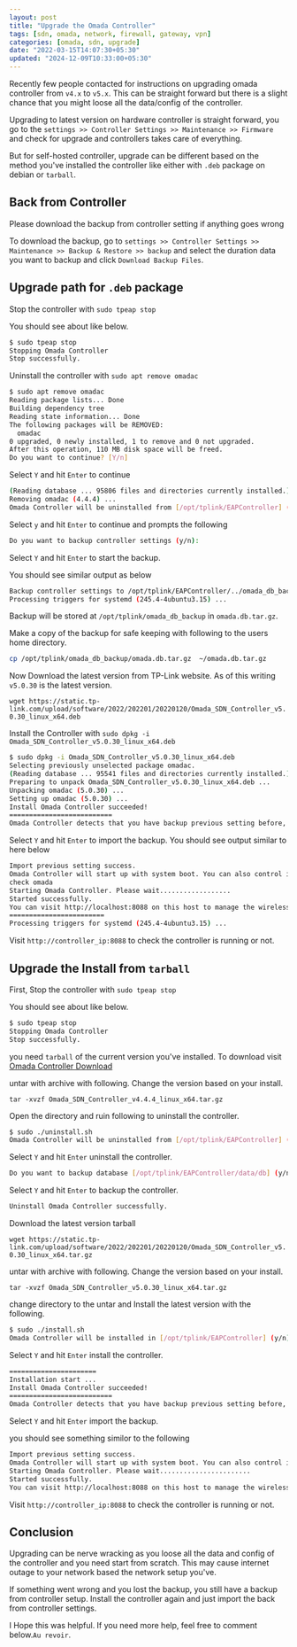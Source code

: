 ```yaml
---
layout: post
title: "Upgrade the Omada Controller"
tags: [sdn, omada, network, firewall, gateway, vpn]
categories: [omada, sdn, upgrade]
date: "2022-03-15T14:07:30+05:30"
updated: "2024-12-09T10:33:00+05:30"
---
```


Recently few people contacted for instructions on upgrading omada controller from `v4.x` to `v5.x`. This can be straight forward but there is a slight chance that you might loose all the data/config of the controller.

Upgrading to latest version on hardware controller is straight forward, you go to the `settings >> Controller Settings >> Maintenance >> Firmware` and check for upgrade and controllers takes care of everything.

But for self-hosted controller, upgrade can be different based on the method you've installed the controller like either with `.deb` package on debian or `tarball`.

## Back from Controller

Please download the backup from controller setting if anything goes wrong

To download the backup, go to `settings >> Controller Settings >> Maintenance >> Backup & Restore >> backup` and select the duration data you want to backup and click `Download Backup Files`.

## Upgrade path for `.deb` package

Stop the controller with `sudo tpeap stop`

You should see about like below.

```bash
$ sudo tpeap stop
Stopping Omada Controller
Stop successfully.
```

Uninstall the controller with `sudo apt remove omadac`

```bash
$ sudo apt remove omadac
Reading package lists... Done
Building dependency tree
Reading state information... Done
The following packages will be REMOVED:
  omadac
0 upgraded, 0 newly installed, 1 to remove and 0 not upgraded.
After this operation, 110 MB disk space will be freed.
Do you want to continue? [Y/n]
```

Select `Y` and hit `Enter` to continue

```bash
(Reading database ... 95806 files and directories currently installed.)
Removing omadac (4.4.4) ...
Omada Controller will be uninstalled from [/opt/tplink/EAPController] (y/n):
```

Select `y` and hit `Enter` to continue and prompts the following

```bash
Do you want to backup controller settings (y/n):
```

Select `Y` and hit `Enter` to start the backup.

You should see similar output as below

```bash
Backup controller settings to /opt/tplink/EAPController/../omada_db_backup success.
Processing triggers for systemd (245.4-4ubuntu3.15) ...
```

Backup will be stored at `/opt/tplink/omada_db_backup` in `omada.db.tar.gz`.

Make a copy of the backup for safe keeping with following to the users home directory.

```bash
cp /opt/tplink/omada_db_backup/omada.db.tar.gz  ~/omada.db.tar.gz
```

Now Download the latest version from TP-Link website. As of this writing `v5.0.30` is the latest version.

`wget https://static.tp-link.com/upload/software/2022/202201/20220120/Omada_SDN_Controller_v5.0.30_linux_x64.deb`

Install the Controller with `sudo dpkg -i Omada_SDN_Controller_v5.0.30_linux_x64.deb`

```bash
$ sudo dpkg -i Omada_SDN_Controller_v5.0.30_linux_x64.deb
Selecting previously unselected package omadac.
(Reading database ... 95541 files and directories currently installed.)
Preparing to unpack Omada_SDN_Controller_v5.0.30_linux_x64.deb ...
Unpacking omadac (5.0.30) ...
Setting up omadac (5.0.30) ...
Install Omada Controller succeeded!
==========================
Omada Controller detects that you have backup previous setting before, will you import it (y/n):
```

Select `Y` and hit `Enter` to import the backup. You should see output similar to here below

```bash
Import previous setting success.
Omada Controller will start up with system boot. You can also control it by [/usr/bin/tpeap].
check omada
Starting Omada Controller. Please wait..................
Started successfully.
You can visit http://localhost:8088 on this host to manage the wireless network.
========================
Processing triggers for systemd (245.4-4ubuntu3.15) ...
```

Visit `http://controller_ip:8088` to check the controller is running or not.

## Upgrade the Install from `tarball`

First, Stop the controller with `sudo tpeap stop`

You should see about like below.

```bash
$ sudo tpeap stop
Stopping Omada Controller
Stop successfully.
```

you need `tarball` of the current version you've installed. To download visit [Omada Controller Download](https://www.tp-link.com/en/support/download/omada-software-controller/v4/)

untar with archive with following. Change the version based on your install.

`tar -xvzf Omada_SDN_Controller_v4.4.4_linux_x64.tar.gz`

Open the directory and ruin following to uninstall the controller.

```bash
$ sudo ./uninstall.sh
Omada Controller will be uninstalled from [/opt/tplink/EAPController] (y/n):
```

Select `Y` and hit `Enter` uninstall the controller.

```bash
Do you want to backup database [/opt/tplink/EAPController/data/db] (y/n):
```

Select `Y` and hit `Enter` to backup the controller.

```bash
Uninstall Omada Controller successfully.
```

Download the latest version tarball

`wget https://static.tp-link.com/upload/software/2022/202201/20220120/Omada_SDN_Controller_v5.0.30_linux_x64.tar.gz`

untar with archive with following. Change the version based on your install.

`tar -xvzf Omada_SDN_Controller_v5.0.30_linux_x64.tar.gz`

change directory to the untar and Install the latest version with the following.

```bash
$ sudo ./install.sh
Omada Controller will be installed in [/opt/tplink/EAPController] (y/n):
```

Select `Y` and hit `Enter` install the controller.

```bash
======================
Installation start ...
Install Omada Controller succeeded!
==========================
Omada Controller detects that you have backup previous setting before, will you import it (y/n):
```

Select `Y` and hit `Enter` import the backup.

you should see something similor to the following

```bash
Import previous setting success.
Omada Controller will start up with system boot. You can also control it by [/usr/bin/tpeap].
Starting Omada Controller. Please wait.......................
Started successfully.
You can visit http://localhost:8088 on this host to manage the wireless network.
```

Visit `http://controller_ip:8088` to check the controller is running or not.

## Conclusion

Upgrading can be nerve wracking as you loose all the data and config of the controller and you need start from scratch. This may cause internet outage to your network based the network setup you've.

If something went wrong and you lost the backup, you still have a backup from controller setup. Install the controller again and just import the back from controller settings.

I Hope this was helpful. If you need more help, feel free to comment below.`Au revoir`.

